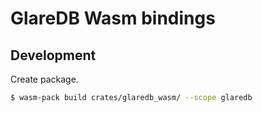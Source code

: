 # GlareDB Wasm bindings

## Development

Create package.

```sh
$ wasm-pack build crates/glaredb_wasm/ --scope glaredb
```
